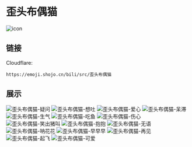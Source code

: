 # 歪头布偶猫
![icon](https://emoji.shojo.cn/bili/src/歪头布偶猫/icon.png)
## 链接
Cloudflare:
```
https://emoji.shojo.cn/bili/src/歪头布偶猫
```
## 展示
![歪头布偶猫-疑问](https://emoji.shojo.cn/bili/src/歪头布偶猫/歪头布偶猫-疑问.png)
![歪头布偶猫-想吐](https://emoji.shojo.cn/bili/src/歪头布偶猫/歪头布偶猫-想吐.png)
![歪头布偶猫-爱心](https://emoji.shojo.cn/bili/src/歪头布偶猫/歪头布偶猫-爱心.png)
![歪头布偶猫-呆滞](https://emoji.shojo.cn/bili/src/歪头布偶猫/歪头布偶猫-呆滞.png)
![歪头布偶猫-生气](https://emoji.shojo.cn/bili/src/歪头布偶猫/歪头布偶猫-生气.png)
![歪头布偶猫-吃鱼](https://emoji.shojo.cn/bili/src/歪头布偶猫/歪头布偶猫-吃鱼.png)
![歪头布偶猫-伤心](https://emoji.shojo.cn/bili/src/歪头布偶猫/歪头布偶猫-伤心.png)
![歪头布偶猫-笑出猪叫](https://emoji.shojo.cn/bili/src/歪头布偶猫/歪头布偶猫-笑出猪叫.png)
![歪头布偶猫-抱抱](https://emoji.shojo.cn/bili/src/歪头布偶猫/歪头布偶猫-抱抱.png)
![歪头布偶猫-无语](https://emoji.shojo.cn/bili/src/歪头布偶猫/歪头布偶猫-无语.png)
![歪头布偶猫-呐花花](https://emoji.shojo.cn/bili/src/歪头布偶猫/歪头布偶猫-呐花花.png)
![歪头布偶猫-早早早](https://emoji.shojo.cn/bili/src/歪头布偶猫/歪头布偶猫-早早早.png)
![歪头布偶猫-再见](https://emoji.shojo.cn/bili/src/歪头布偶猫/歪头布偶猫-再见.png)
![歪头布偶猫-起飞](https://emoji.shojo.cn/bili/src/歪头布偶猫/歪头布偶猫-起飞.png)
![歪头布偶猫-可爱](https://emoji.shojo.cn/bili/src/歪头布偶猫/歪头布偶猫-可爱.png)
